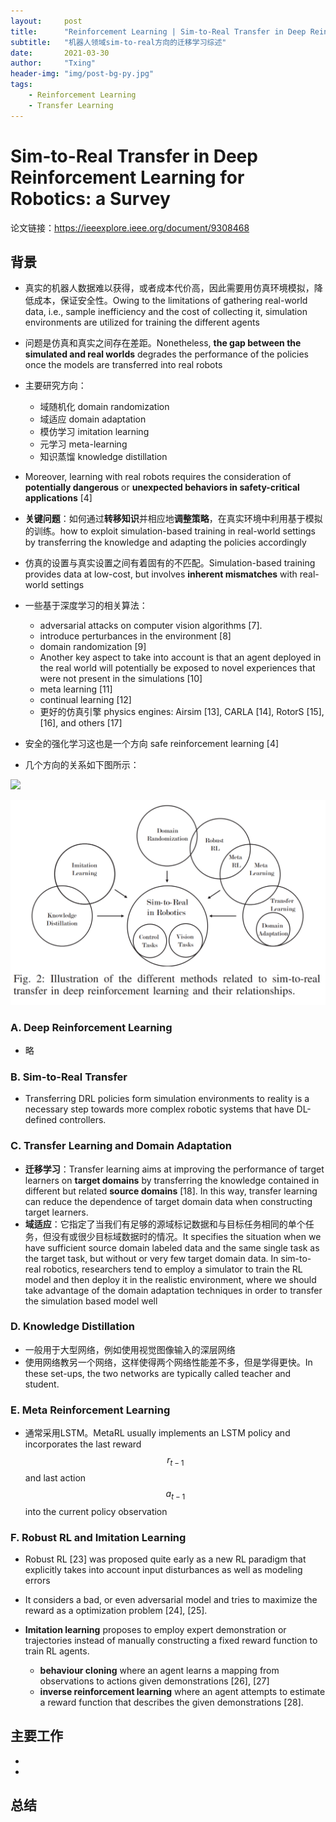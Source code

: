 ```yaml
---
layout:     post
title:      "Reinforcement Learning | Sim-to-Real Transfer in Deep Reinforcement Learning for Robotics a Survey"
subtitle:   "机器人领域sim-to-real方向的迁移学习综述"
date:       2021-03-30
author:     "Txing"
header-img: "img/post-bg-py.jpg"
tags:
    - Reinforcement Learning
    - Transfer Learning
---
```


# Sim-to-Real Transfer in Deep Reinforcement Learning for Robotics: a Survey

论文链接：https://ieeexplore.ieee.org/document/9308468

## 背景

- 真实的机器人数据难以获得，或者成本代价高，因此需要用仿真环境模拟，降低成本，保证安全性。Owing to the limitations of gathering real-world data, i.e., sample inefficiency and the cost of collecting it, simulation environments are utilized for training the different agents
- 问题是仿真和真实之间存在差距。Nonetheless, **the gap between the simulated and real worlds** degrades the performance of the policies once the models are transferred into real robots

- 主要研究方向：
  - 域随机化 domain randomization
  - 域适应 domain adaptation
  - 模仿学习 imitation learning
  - 元学习 meta-learning
  - 知识蒸馏 knowledge distillation

- Moreover, learning with real robots requires the consideration of **potentially dangerous** or **unexpected behaviors in safety-critical applications** [4]

- **关键问题**：如何通过**转移知识**并相应地**调整策略**，在真实环境中利用基于模拟的训练。how to exploit simulation-based training in real-world settings by transferring the knowledge and adapting the policies accordingly

- 仿真的设置与真实设置之间有着固有的不匹配。Simulation-based training provides data at low-cost, but involves **inherent mismatches** with real-world settings

- 一些基于深度学习的相关算法：

  - adversarial attacks on computer vision algorithms [7].
  - introduce perturbances in the environment [8]
  - domain randomization [9]
  - Another key aspect to take into account is that an agent deployed in the real world will potentially be exposed to novel experiences that were not present in the simulations [10]
  - meta learning [11]
  - continual learning [12]
  -  更好的仿真引擎 physics engines: Airsim [13], CARLA [14], RotorS [15], [16], and others [17]

- 安全的强化学习这也是一个方向 safe reinforcement learning [4]

- 几个方向的关系如下图所示：

![](https://gitee.com/txing-z/txing-casia.github.io/blob/master/img/20210330-1.png)

![](https://raw.githubusercontent.com/txing-casia/txing-casia.github.io/master/img/20210330-1.png)

### A. Deep Reinforcement Learning

- 略

### B. Sim-to-Real Transfer

- Transferring DRL policies form simulation environments to reality is a necessary step towards more complex robotic systems that have DL-defined controllers.

### C. Transfer Learning and Domain Adaptation

- **迁移学习**：Transfer learning aims at improving the performance of target learners on **target domains** by transferring the knowledge contained in different but related **source domains** [18]. In this way, transfer learning can reduce the dependence of target domain data when constructing target learners.
- **域适应**：它指定了当我们有足够的源域标记数据和与目标任务相同的单个任务，但没有或很少目标域数据时的情况。It specifies the situation when we have sufficient source domain labeled data and the same single task as the target task, but without or very few target domain data. In sim-to-real robotics, researchers tend to employ a simulator to train the RL model and then deploy it in the realistic environment, where we should take advantage of the domain adaptation techniques in order to transfer the simulation based model well

### D. Knowledge Distillation

- 一般用于大型网络，例如使用视觉图像输入的深层网络
- 使用网络教另一个网络，这样使得两个网络性能差不多，但是学得更快。In these set-ups, the two networks are typically called teacher and student.

### E. Meta Reinforcement Learning

- 通常采用LSTM。MetaRL usually implements an LSTM policy and incorporates the last reward $$r_{t−1}$$ and last action $$a_{t−1}$$ into the current policy observation

### F. Robust RL and Imitation Learning

- Robust RL [23] was proposed quite early as a new RL paradigm that explicitly takes into account input disturbances as well as modeling errors
- It considers a bad, or even adversarial model and tries to maximize the reward as a optimization problem [24], [25].

- **Imitation learning** proposes to employ expert demonstration or trajectories instead of manually constructing a fixed reward function to train RL agents.
  - **behaviour cloning** where an agent learns a mapping from observations to actions given demonstrations [26], [27]
  - **inverse reinforcement learning** where an agent attempts to estimate a reward function that describes the given demonstrations [28].

## 主要工作

- 
- 


## 总结






